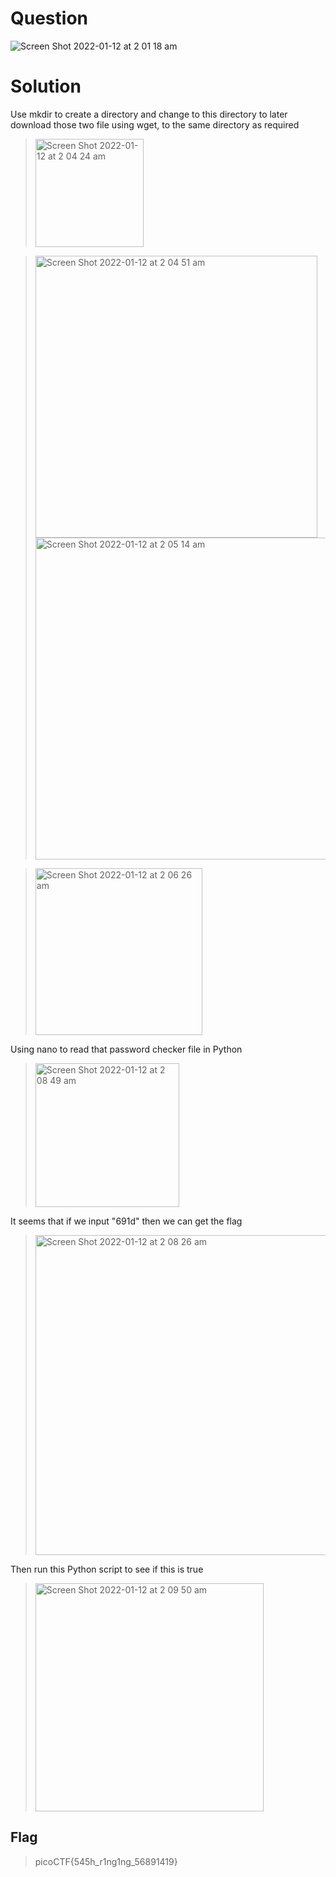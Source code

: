 # Question
![Screen Shot 2022-01-12 at 2 01 18 am](https://user-images.githubusercontent.com/65474495/148966925-b91863b5-8341-42a6-8bea-50c0b72a4387.png)

# Solution
Use mkdir to create a directory and change to this directory to later download those two file using wget, to the same directory as required
> <img width="173" alt="Screen Shot 2022-01-12 at 2 04 24 am" src="https://user-images.githubusercontent.com/65474495/148967429-273b042e-d2a9-4af1-a9fe-5d2b5b88f42f.png">

> <img width="451" alt="Screen Shot 2022-01-12 at 2 04 51 am" src="https://user-images.githubusercontent.com/65474495/148967494-4618f9cf-235f-492b-a527-5b56f372be98.png">
> <img width="515" alt="Screen Shot 2022-01-12 at 2 05 14 am" src="https://user-images.githubusercontent.com/65474495/148967565-919f795b-0edd-45b3-8a1e-ee14d63e3ba7.png">

> <img width="267" alt="Screen Shot 2022-01-12 at 2 06 26 am" src="https://user-images.githubusercontent.com/65474495/148967748-edec1b4c-37fe-4112-b525-e46eb9124136.png">

Using nano to read that password checker file in Python
> <img width="230" alt="Screen Shot 2022-01-12 at 2 08 49 am" src="https://user-images.githubusercontent.com/65474495/148968118-5ec427db-9a31-4440-b17e-eb055a4e5f6d.png">


It seems that if we input "691d" then we can get the flag
> <img width="512" alt="Screen Shot 2022-01-12 at 2 08 26 am" src="https://user-images.githubusercontent.com/65474495/148968049-726d111c-5f4c-43ca-9619-e01e6448a3b9.png">


Then run this Python script to see if this is true
> <img width="365" alt="Screen Shot 2022-01-12 at 2 09 50 am" src="https://user-images.githubusercontent.com/65474495/148968314-223ff21f-fdef-41e1-8eaf-1c3bb1d6ec8b.png">

## Flag
> picoCTF{545h_r1ng1ng_56891419}

